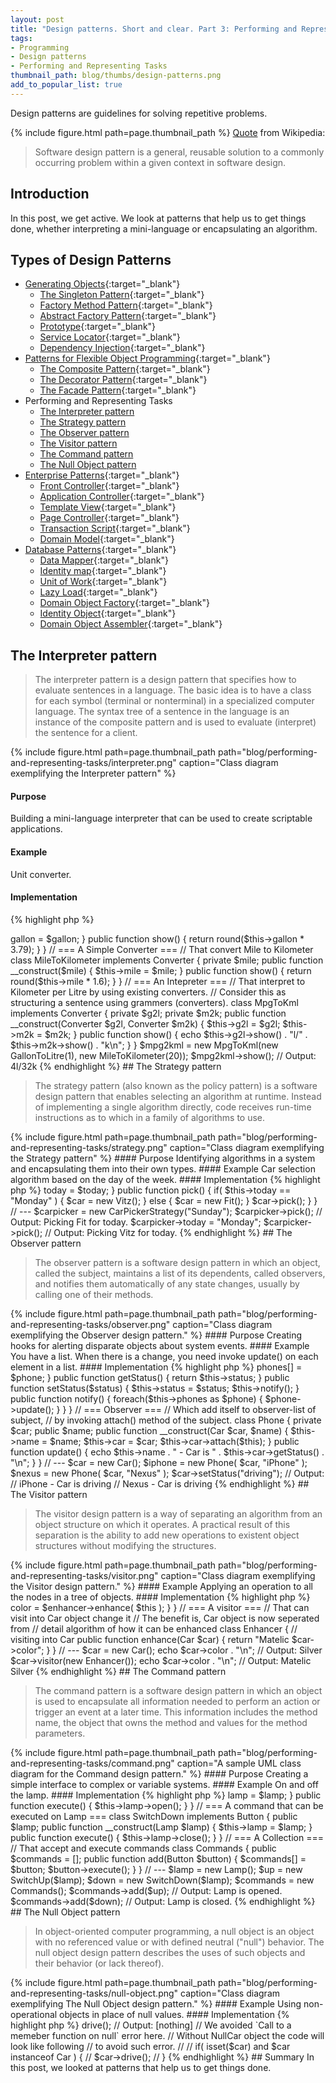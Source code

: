 ```yaml
---
layout: post
title: "Design patterns. Short and clear. Part 3: Performing and Representing Tasks."
tags:
- Programming
- Design patterns
- Performing and Representing Tasks
thumbnail_path: blog/thumbs/design-patterns.png
add_to_popular_list: true
---
```


Design patterns are guidelines for solving repetitive problems.

{% include figure.html path=page.thumbnail_path %}
[Quote](https://en.wikipedia.org/wiki/Software_design_pattern) from Wikipedia:
<blockquote>
  <p>
  Software design pattern is a general, reusable solution to a commonly occurring problem within a given context in software design.
  </p>
</blockquote>

## Introduction

In this post, we get active. We look at patterns that help us to get things done, whether interpreting a mini-language or encapsulating an algorithm.

## Types of Design Patterns

* [Generating Objects](https://it.badykov.com/blog/2018/10/07/generating-objects){:target="_blank"}
  * [The Singleton Pattern](https://it.badykov.com/blog/2018/10/07/generating-objects/#the-singleton-pattern){:target="_blank"}
  * [Factory Method Pattern](https://it.badykov.com/blog/2018/10/07/generating-objects/#factory-method-pattern){:target="_blank"}
  * [Abstract Factory Pattern](https://it.badykov.com/blog/2018/10/07/generating-objects/#abstract-factory-pattern){:target="_blank"}
  * [Prototype](https://it.badykov.com/blog/2018/10/07/generating-objects/#prototype){:target="_blank"}
  * [Service Locator](https://it.badykov.com/blog/2018/10/07/generating-objects/#service-locator){:target="_blank"}
  * [Dependency Injection](https://it.badykov.com/blog/2018/10/07/generating-objects/#dependency-injection){:target="_blank"}
* [Patterns for Flexible Object Programming](https://it.badykov.com/blog/2018/10/14/flexible-object-programming){:target="_blank"}
  * [The Composite Pattern](https://it.badykov.com/blog/2018/10/14/flexible-object-programming/#the-composite-pattern){:target="_blank"}
  * [The Decorator Pattern](https://it.badykov.com/blog/2018/10/14/flexible-object-programming/#the-decorator-pattern){:target="_blank"}
  * [The Facade Pattern](https://it.badykov.com/blog/2018/10/14/flexible-object-programming/#the-facade-pattern){:target="_blank"}
* Performing and Representing Tasks
  * [The Interpreter pattern](#the-interpreter-pattern)
  * [The Strategy pattern](#the-strategy-pattern)
  * [The Observer pattern](#the-observer-pattern)
  * [The Visitor pattern](#the-visitor-pattern)
  * [The Command pattern](#the-command-pattern)
  * [The Null Object pattern](#the-null-object-pattern)
* [Enterprise Patterns](https://it.badykov.com/blog/2018/10/28/enterprise-patterns/){:target="_blank"}
  * [Front Controller](https://it.badykov.com/blog/2018/10/28/enterprise-patterns/#front-controller){:target="_blank"}
  * [Application Controller](https://it.badykov.com/blog/2018/10/28/enterprise-patterns/#application-controller){:target="_blank"}
  * [Template View](https://it.badykov.com/blog/2018/10/28/enterprise-patterns/#template-view){:target="_blank"}
  * [Page Controller](https://it.badykov.com/blog/2018/10/28/enterprise-patterns/#page-controller){:target="_blank"}
  * [Transaction Script](https://it.badykov.com/blog/2018/10/28/enterprise-patterns/#transaction-script){:target="_blank"}
  * [Domain Model](https://it.badykov.com/blog/2018/10/28/enterprise-patterns/#domain-model){:target="_blank"}
* [Database Patterns](https://it.badykov.com/blog/2018/10/28/database-patterns/){:target="_blank"}
  * [Data Mapper](https://it.badykov.com/blog/2018/10/28/database-patterns/#data-mapper){:target="_blank"}
  * [Identity map](https://it.badykov.com/blog/2018/10/28/database-patterns/#identity-map){:target="_blank"}
  * [Unit of Work](https://it.badykov.com/blog/2018/10/28/database-patterns/#unit-of-work){:target="_blank"}
  * [Lazy Load](https://it.badykov.com/blog/2018/10/28/database-patterns/#lazy-load){:target="_blank"}
  * [Domain Object Factory](https://it.badykov.com/blog/2018/10/28/database-patterns/#domain-object-factory){:target="_blank"}
  * [Identity Object](https://it.badykov.com/blog/2018/10/28/database-patterns/#identity-object){:target="_blank"}
  * [Domain Object Assembler](https://it.badykov.com/blog/2018/10/28/database-patterns/#domain-object-assembler){:target="_blank"}
  
## The Interpreter pattern 

<blockquote>
  <p>
 The interpreter pattern is a design pattern that specifies how to evaluate sentences in a language. 
 The basic idea is to have a class for each symbol (terminal or nonterminal) in a specialized computer language. The syntax tree of a sentence in the language is an instance of the composite pattern and is used to evaluate (interpret) the sentence for a client.
  </p>
</blockquote>
{% include figure.html path=page.thumbnail_path path="blog/performing-and-representing-tasks/interpreter.png" caption="Class diagram exemplifying the Interpreter pattern" %}

#### Purpose
 Building a mini-language interpreter that can be used to create scriptable applications.
 
#### Example 

Unit converter.

#### Implementation 

{% highlight php %}
<?php
interface Converter
{
    public function show();
}
// === A Simple Converter ===
// That convert Gallon to Litre
class GallonToLitre implements Converter
{
    private $gallon;
    public function __construct($gallon)
    {
        $this->gallon = $gallon;
    }
    public function show()
    {
        return round($this->gallon * 3.79);
    }
}
// === A Simple Converter ===
// That convert Mile to Kilometer
class MileToKilometer implements Converter
{
    private $mile;
    public function __construct($mile)
    {
        $this->mile = $mile;
    }
    public function show()
    {
        return round($this->mile * 1.6);
    }
}
// === An Intepreter ===
// That interpret to Kilometer per Litre by using existing converters.
// Consider this as structuring a sentence using grammers (converters).
class MpgToKml implements Converter
{
    private $g2l;
    private $m2k;
    public function __construct(Converter $g2l, Converter $m2k)
    {
        $this->g2l = $g2l;
        $this->m2k = $m2k;
    }
    public function show()
    {
        echo  $this->g2l->show() . "l/" . $this->m2k->show() . "k\n";
    }
}

$mpg2kml = new MpgToKml(new GallonToLitre(1), new MileToKilometer(20));
$mpg2kml->show();
// Output: 4l/32k
{% endhighlight %}

## The Strategy pattern

<blockquote>
  <p>
   The strategy pattern (also known as the policy pattern) is a software design pattern that enables selecting an algorithm at runtime. 
   Instead of implementing a single algorithm directly, code receives run-time instructions as to which in a family of algorithms to use.
  </p>
</blockquote>
{% include figure.html path=page.thumbnail_path path="blog/performing-and-representing-tasks/strategy.png" caption="Class diagram exemplifying the Strategy pattern" %}

#### Purpose

 Identifying algorithms in a system and encapsulating them into their own types.
 
####  Example

Car selection algorithm based on the day of the week.

#### Implementation

{% highlight php %}
<?php
interface Car
{
    public function pick();
}
class Fit implements Car
{
    public function pick()
    {
        echo "Picking Fit for today.\n";
    }
}
class Vitz implements Car
{
    public function pick()
    {
        echo "Picking Vitz for today.\n";
    }
}
// === CarPickerStrategy ===
// That decide which car object to use based on the situation
// The benefit is that we can add more strategies later,
// clients doesn't have to know or change their implementation
class CarPickerStrategy
{
    public $today;
    public function __construct($today)
    {
        $this->today = $today;
    }
    public function pick()
    {
        if( $this->today == "Monday" ) {
            $car = new Vitz();
        } else {
            $car = new Fit();
        }
        $car->pick();
    }
}
// ---
$carpicker = new CarPickerStrategy("Sunday");
$carpicker->pick();
// Output: Picking Fit for today.
$carpicker->today = "Monday";
$carpicker->pick();
// Output: Picking Vitz for today.
{% endhighlight %}


## The Observer pattern

<blockquote>
  <p>
  The observer pattern is a software design pattern in which an object, called the subject, maintains a list of its dependents, called observers, and notifies them automatically of any state changes, usually by calling one of their methods.
  </p>
</blockquote>
{% include figure.html path=page.thumbnail_path path="blog/performing-and-representing-tasks/observer.png" caption="Class diagram exemplifying the Observer design pattern." %}

#### Purpose

 Creating hooks for alerting disparate objects about system events.
 
#### Example
 
 You have a list. When there is a change, you need invoke update() on each element in a list.

#### Implementation 

{% highlight php %}
<?php
// === Subject ===
// Have a observer list. When there is a change,
// iterate through observer list and invoke update()
// on each observer.
class Car
{
    protected $phones = []; // observer list
    protected $status;
    public function attach(Phone $phone)
    {
        $this->phones[] = $phone;
    }
    public function getStatus()
    {
        return $this->status;
    }
    public function setStatus($status)
    {
        $this->status = $status;
        $this->notify();
    }
    public function notify() {
        foreach($this->phones as $phone) {
            $phone->update();
        }
    }
}
// === Observer ===
// Which add itself to observer-list of subject,
// by invoking attach() method of the subject.
class Phone
{
    private $car;
    public $name;
    public function __construct(Car $car, $name)
    {
        $this->name = $name;
        $this->car = $car;
        $this->car->attach($this);
    }
    public function update()
    {
        echo $this->name . " - Car is " . $this->car->getStatus() . "\n";
    }
}
// ---
$car = new Car();
$iphone = new Phone( $car, "iPhone" );
$nexus = new Phone( $car, "Nexus" );
$car->setStatus("driving");
// Output:
// iPhone - Car is driving
// Nexus - Car is driving
{% endhighlight %}

## The Visitor pattern

<blockquote>
  <p>
   The visitor design pattern is a way of separating an algorithm from an object structure on which it operates. A practical result of this separation is the ability to add new operations to existent object structures without modifying the structures. 
  </p>
</blockquote>
{% include figure.html path=page.thumbnail_path path="blog/performing-and-representing-tasks/visitor.png" caption="Class diagram exemplifying the Visitor design pattern." %}

#### Example

 Applying an operation to all the nodes in a tree of objects.
 

#### Implementation 

{% highlight php %}
<?php
class Car
{
    public $color = "Silver";
    // accepting Enhancer as visitor
    public function visitor(Enhancer $enhancer)
    {
        $this->color = $enhancer->enhance( $this );
    }
}
// === A visitor ===
// That can visit into Car object change it
// The benefit is, Car object is now seperated from
// detail algorithm of how it can be enhanced
class Enhancer
{
    // visiting into Car
    public function enhance(Car $car)
    {
        return "Matelic $car->color";
    }
}
// ---
$car = new Car();
echo $car->color . "\n";
// Output: Silver
$car->visitor(new Enhancer());
echo $car->color . "\n";
// Output: Matelic Silver
{% endhighlight %}

## The Command pattern

<blockquote>
  <p>
  The command pattern is a software design pattern in which an object is used to encapsulate all information needed to perform an action or trigger an event at a later time. This information includes the method name, the object that owns the method and values for the method parameters.
  </p>
</blockquote>
{% include figure.html path=page.thumbnail_path path="blog/performing-and-representing-tasks/command.png" caption="A sample UML class diagram for the Command design pattern." %}

#### Purpose

 Creating a simple interface to complex or variable systems.
 
#### Example
 
On and off the lamp.

#### Implementation 

{% highlight php %}
<?php
class Lamp
{
    public function open()
    {
        echo "Lamp is opened.\n";
    }
    public function close()
    {
        echo "Lamp is closed.\n";
    }
}
interface Button
{
    public function execute();
}
// === A command that can be executed on Lamp ===
class SwitchUp implements Button
{
    public $lamp;
    public function __construct(Lamp $lamp)
    {
        $this->lamp = $lamp;
    }
    public function execute()
    {
        $this->lamp->open();
    }
}
// === A command that can be executed on Lamp ===
class SwitchDown implements Button
{
    public $lamp;
    public function __construct(Lamp $lamp)
    {
        $this->lamp = $lamp;
    }
    public function execute()
    {
        $this->lamp->close();
    }
}
// === A Collection ===
// That accept and execute commands
class Commands
{
    public $commands = [];
    public function add(Button $button)
    {
        $commands[] = $button;
        $button->execute();
    }
}
// ---
$lamp = new Lamp();
$up = new SwitchUp($lamp);
$down = new SwitchDown($lamp);
$commands = new Commands();
$commands->add($up);
// Output: Lamp is opened.
$commands->add($down);
// Output: Lamp is closed.
{% endhighlight %}

## The Null Object pattern

<blockquote>
  <p>
  In object-oriented computer programming, a null object is an object with no referenced value or with defined neutral ("null") behavior. The null object design pattern describes the uses of such objects and their behavior (or lack thereof). 
  </p>
</blockquote>
{% include figure.html path=page.thumbnail_path path="blog/performing-and-representing-tasks/null-object.png" caption="Class diagram exemplifying The Null Object design pattern." %}

#### Example

 Using non-operational objects in place of null values.

#### Implementation 

{% highlight php %}
<?php
interface Car
{
    public function drive();
}
class Fit implements Car
{
    public function drive()
    {
        echo "Driving Fit...\n";
    }
}
class Vitz implements Car
{
    public function drive()
    {
        echo "Driving Vitz...\n";
    }
}
// === Null implementation ===
// A blank implementation similar to real one
class NullCar implements Car
{
    public function drive()
    {
        //
    }
}
$name = null;
switch($name) {
    case "Fit":
        $car = new Fit(); break;
    case "Vitz":
        $car = new Vitz(); break;
    default:
        $car = new NullCar();
}
// ---
$car->drive();
// Output: [nothing]
// We avoided `Call to a memeber function on null` error here.
// Without NullCar object the code will look like following
// to avoid such error.
//
// if( isset($car) and $car instanceof Car ) {
//     $car->drive();
// }
{% endhighlight %}

## Summary

In this post, we looked at patterns that help us to get things done. 








